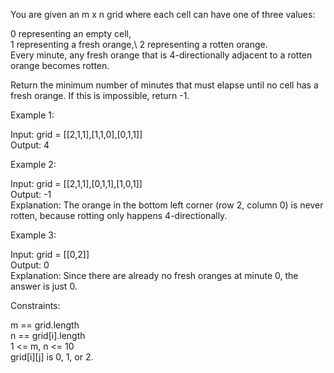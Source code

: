 You are given an m x n grid where each cell can have one of three values:

0 representing an empty cell,\
1 representing a fresh orange,\ 
2 representing a rotten orange.\
Every minute, any fresh orange that is 4-directionally adjacent to a rotten orange becomes rotten.

Return the minimum number of minutes that must elapse until no cell has a fresh orange. If this is impossible, return -1.

Example 1:

Input: grid = [[2,1,1],[1,1,0],[0,1,1]]\
Output: 4

Example 2:

Input: grid = [[2,1,1],[0,1,1],[1,0,1]]\
Output: -1\
Explanation: The orange in the bottom left corner (row 2, column 0) is never rotten, because rotting only happens 4-directionally.

Example 3:

Input: grid = [[0,2]]\
Output: 0\
Explanation: Since there are already no fresh oranges at minute 0, the answer is just 0.
 

Constraints:

m == grid.length\
n == grid[i].length\
1 <= m, n <= 10\
grid[i][j] is 0, 1, or 2.